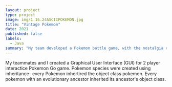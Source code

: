 ```yaml
---
layout: project
type: project
image: img/1.16.24ASCIIPOKEMON.jpg
title: "Vintage Pokemon"
date: 2021
published: false
labels:
  - Java
summary: "My team developed a Pokemon battle game, with the nostalgia of ASCII."
---
```


<div class="text-center p-4">
 
</div>


My teammates and I created a Graphical User Interface (GUI) for 2 player interactice Pokemon Go game. Pokemon species were created using inheritance- every Pokemon inhertired the object class pokemon. Every pokemon with an evolutionary ancestor inherited its ancestor's object class. 
